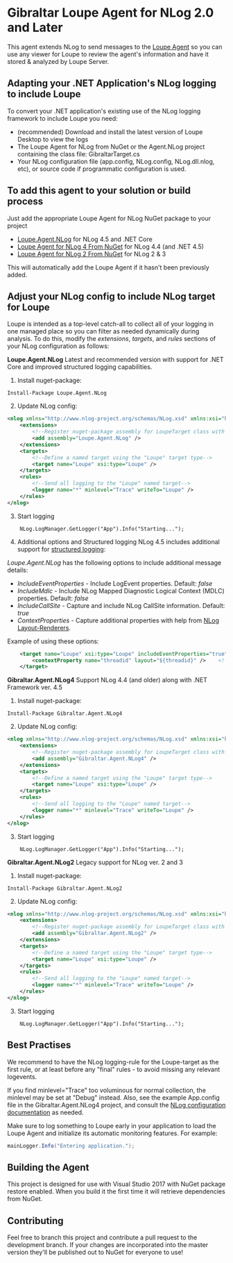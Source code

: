 Gibraltar Loupe Agent for NLog 2.0 and Later
=====================

This agent extends NLog to send messages to the [Loupe Agent](https://nuget.org/packages/Gibraltar.Agent/) so you can
use any viewer for Loupe to review the agent's information and have it stored & analyzed by Loupe Server.

Adapting your .NET Application's NLog logging to include Loupe
--------------------------------------------------------------

To convert your .NET application's existing use of the NLog logging framework to include Loupe you need:

* (recommended) Download and install the latest version of Loupe Desktop to view the logs
* The Loupe Agent for NLog  from NuGet or the Agent.NLog project containing the class file: GibraltarTarget.cs
* Your NLog configuration file (app.config, NLog.config, NLog.dll.nlog, etc),
  or source code if programmatic configuration is used.

To add this agent to your solution or build process
--------------------------------------------------------------------------

Just add the appropriate Loupe Agent for NLog NuGet package to your project
* [Loupe.Agent.NLog](https://www.nuget.org/packages/Loupe.Agent.NLog/) for NLog 4.5 and .NET Core
* [Loupe Agent for NLog 4 From NuGet](https://www.nuget.org/packages/Gibraltar.Agent.NLog4/) for NLog 4.4 (and .NET 4.5)
* [Loupe Agent for NLog 2 From NuGet](https://www.nuget.org/packages/Gibraltar.Agent.NLog2/) for NLog 2 & 3
  
This will automatically add the Loupe Agent if it hasn't been previously added.

Adjust your NLog config to include NLog target for Loupe
----------------------------------------------------

Loupe is intended as a top-level catch-all to collect all of your logging in one managed place so you can filter
as needed dynamically during analysis.  To do this, modify the _extensions_, _targets_, and
_rules_ sections of your NLog configuration as follows:

**Loupe.Agent.NLog**
Latest and recommended version with support for .NET Core and improved structured logging capabilities.

1. Install nuget-package:
```
Install-Package Loupe.Agent.NLog
```

2. Update NLog config:
```xml
<nlog xmlns="http://www.nlog-project.org/schemas/NLog.xsd" xmlns:xsi="http://www.w3.org/2001/XMLSchema-instance">
    <extensions>
        <!--Register nuget-package assembly for LoupeTarget class with target type "Loupe" -->
        <add assembly="Loupe.Agent.NLog" />
    </extensions>
    <targets>
        <!--Define a named target using the "Loupe" target type-->
        <target name="Loupe" xsi:type="Loupe" />
    </targets>
    <rules>
        <!--Send all logging to the "Loupe" named target-->
        <logger name="*" minlevel="Trace" writeTo="Loupe" />
    </rules>
</nlog>
```

3. Start logging
```
    NLog.LogManager.GetLogger("App").Info("Starting...");
```

4. Additional options and Structured logging
NLog 4.5 includes additional support for [structured logging](https://github.com/NLog/NLog/wiki/How-to-use-structured-logging):

_Loupe.Agent.NLog_ has the following options to include additional message details:

- _IncludeEventProperties_ - Include LogEvent properties. Default: _false_
- _IncludeMdlc_ - Include NLog Mapped Diagnostic Logical Context (MDLC) properties. Default: _false_
- _IncludeCallSite_ - Capture and include NLog CallSite information. Default: _true_
- _ContextProperties_ - Capture additional properties with help from [NLog Layout-Renderers](https://nlog-project.org/config/?tab=layout-renderers).

Example of using these options:

```xml
    <target name="Loupe" xsi:type="Loupe" includeEventProperties="true" includeMdlc="true">
        <contextProperty name="threadid" layout="${threadid}" />    <!-- Additional context properties -->
    </target>
```

**Gibraltar.Agent.NLog4**
Support NLog 4.4 (and older) along with .NET Framework ver. 4.5

1. Install nuget-package:
```
Install-Package Gibraltar.Agent.NLog4
```

2. Update NLog config:
```xml
<nlog xmlns="http://www.nlog-project.org/schemas/NLog.xsd" xmlns:xsi="http://www.w3.org/2001/XMLSchema-instance">
    <extensions>
        <!--Register nuget-package assembly for LoupeTarget class with target type "Loupe" -->
        <add assembly="Gibraltar.Agent.NLog4" />
    </extensions>
    <targets>
        <!--Define a named target using the "Loupe" target type-->
        <target name="Loupe" xsi:type="Loupe" />
    </targets>
    <rules>
        <!--Send all logging to the "Loupe" named target-->
        <logger name="*" minlevel="Trace" writeTo="Loupe" />
    </rules>
</nlog>
```

3. Start logging
```
    NLog.LogManager.GetLogger("App").Info("Starting...");
```

**Gibraltar.Agent.NLog2**
Legacy support for NLog ver. 2 and 3

1. Install nuget-package:
```
Install-Package Gibraltar.Agent.NLog2
```

2. Update NLog config:
```xml
<nlog xmlns="http://www.nlog-project.org/schemas/NLog.xsd" xmlns:xsi="http://www.w3.org/2001/XMLSchema-instance">
    <extensions>
        <!--Register nuget-package assembly for LoupeTarget class with target type "Loupe" -->
        <add assembly="Gibraltar.Agent.NLog2" />
    </extensions>
    <targets>
        <!--Define a named target using the "Loupe" target type-->
        <target name="Loupe" xsi:type="Loupe" />
    </targets>
    <rules>
        <!--Send all logging to the "Loupe" named target-->
        <logger name="*" minlevel="Trace" writeTo="Loupe" />
    </rules>
</nlog>
```

3. Start logging
```
    NLog.LogManager.GetLogger("App").Info("Starting...");
```

Best Practises
------------------
We recommend to have the NLog logging-rule for the Loupe-target as the first rule,
or at least before any "final" rules - to avoid missing any relevant logevents.

If you find minlevel="Trace" too voluminous for normal collection, the minlevel may be set at
"Debug" instead.  Also, see the example App.config file in the Gibraltar.Agent.NLog4 project,
and consult the [NLog configuration documentation](http://nlog-project.org) as needed.

Make sure to log something to Loupe early in your application to load the Loupe
Agent and initialize its automatic monitoring features.  For example:</p>

```C#
mainLogger.Info("Entering application.");
```

Building the Agent
------------------

This project is designed for use with Visual Studio 2017 with NuGet package restore enabled.
When you build it the first time it will retrieve dependencies from NuGet.

Contributing
------------

Feel free to branch this project and contribute a pull request to the development branch. 
If your changes are incorporated into the master version they'll be published out to NuGet for
everyone to use!